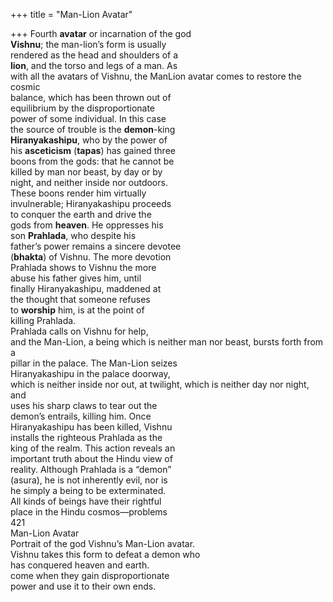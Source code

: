 +++
title = "Man-Lion Avatar"

+++
Fourth **avatar** or incarnation of the god  
**Vishnu**; the man-lion’s form is usually  
rendered as the head and shoulders of a  
**lion**, and the torso and legs of a man. As  
with all the avatars of Vishnu, the ManLion avatar comes to restore the cosmic  
balance, which has been thrown out of  
equilibrium by the disproportionate  
power of some individual. In this case  
the source of trouble is the **demon**-king  
**Hiranyakashipu**, who by the power of  
his **asceticism** (**tapas**) has gained three  
boons from the gods: that he cannot be  
killed by man nor beast, by day or by  
night, and neither inside nor outdoors.  
These boons render him virtually  
invulnerable; Hiranyakashipu proceeds  
to conquer the earth and drive the  
gods from **heaven**. He oppresses his  
son **Prahlada**, who despite his  
father’s power remains a sincere devotee  
(**bhakta**) of Vishnu. The more devotion  
Prahlada shows to Vishnu the more  
abuse his father gives him, until  
finally Hiranyakashipu, maddened at  
the thought that someone refuses  
to **worship** him, is at the point of  
killing Prahlada.  
Prahlada calls on Vishnu for help,  
and the Man-Lion, a being which is neither man nor beast, bursts forth from a  
pillar in the palace. The Man-Lion seizes  
Hiranyakashipu in the palace doorway,  
which is neither inside nor out, at twilight, which is neither day nor night, and  
uses his sharp claws to tear out the  
demon’s entrails, killing him. Once  
Hiranyakashipu has been killed, Vishnu  
installs the righteous Prahlada as the  
king of the realm. This action reveals an  
important truth about the Hindu view of  
reality. Although Prahlada is a “demon”  
(asura), he is not inherently evil, nor is  
he simply a being to be exterminated.  
All kinds of beings have their rightful  
place in the Hindu cosmos—problems  
421  
Man-Lion Avatar  
Portrait of the god Vishnu’s Man-Lion avatar.  
Vishnu takes this form to defeat a demon who  
has conquered heaven and earth.  
come when they gain disproportionate  
power and use it to their own ends.